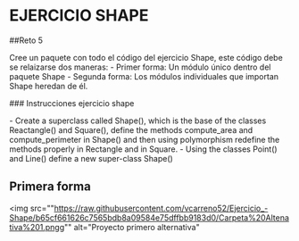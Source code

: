 # EJERCICIO SHAPE 
##Reto 5 
<P>
Cree un paquete con todo el código del ejercicio Shape, este código debe se relaizarse dos maneras: 
- Primer forma:
Un módulo único dentro del paquete Shape
- Segunda forma: 
Los módulos individuales que importan Shape heredan de él. 

</P>
### Instrucciones ejercicio shape 
<p>
- Create a superclass called Shape(), which is the base of the classes Reactangle() and Square(), define the methods compute_area and compute_perimeter in Shape() and then using polymorphism redefine the methods properly in Rectangle and in Square.
- Using the classes Point() and Line() define a new super-class Shape() 
</p>

Primera forma 
-------------------------------
<img src=""https://raw.githubusercontent.com/vcarreno52/Ejercicio_-Shape/b65cf661626c7565bdb8a09584e75dffbb9183d0/Carpeta%20Altenativa%201.pngg"" alt="Proyecto primero alternativa"
